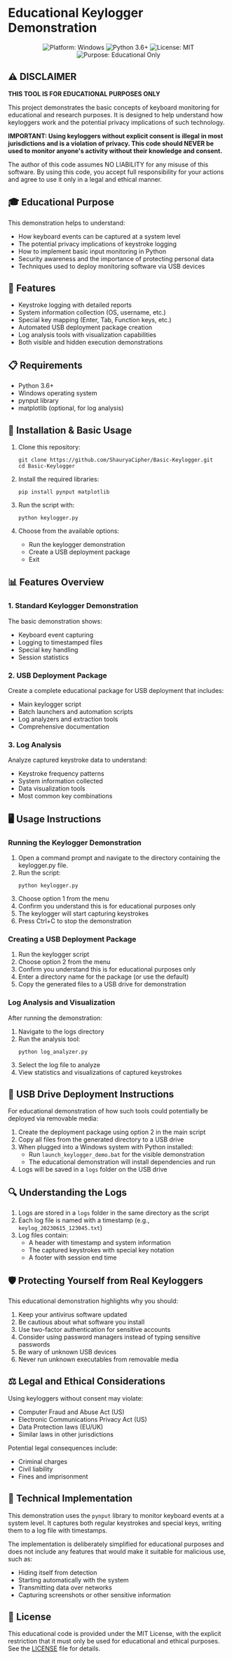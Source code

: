 # Educational Keylogger Demonstration

<p align="center">
  <img src="https://img.shields.io/badge/Platform-Windows-blue.svg" alt="Platform: Windows">
  <img src="https://img.shields.io/badge/Python-3.6%2B-green.svg" alt="Python 3.6+">
  <img src="https://img.shields.io/badge/License-MIT-yellow.svg" alt="License: MIT">
  <img src="https://img.shields.io/badge/Purpose-Educational%20Only-red.svg" alt="Purpose: Educational Only">
</p>

## ⚠️ DISCLAIMER

**THIS TOOL IS FOR EDUCATIONAL PURPOSES ONLY**

This project demonstrates the basic concepts of keyboard monitoring for educational and research purposes. It is designed to help understand how keyloggers work and the potential privacy implications of such technology.

**IMPORTANT: Using keyloggers without explicit consent is illegal in most jurisdictions and is a violation of privacy. This code should NEVER be used to monitor anyone's activity without their knowledge and consent.**

The author of this code assumes NO LIABILITY for any misuse of this software. By using this code, you accept full responsibility for your actions and agree to use it only in a legal and ethical manner.

## 🎓 Educational Purpose

This demonstration helps to understand:
- How keyboard events can be captured at a system level
- The potential privacy implications of keystroke logging
- How to implement basic input monitoring in Python
- Security awareness and the importance of protecting personal data
- Techniques used to deploy monitoring software via USB devices

## 🔧 Features

- Keystroke logging with detailed reports
- System information collection (OS, username, etc.)
- Special key mapping (Enter, Tab, Function keys, etc.)
- Automated USB deployment package creation
- Log analysis tools with visualization capabilities
- Both visible and hidden execution demonstrations

## 📋 Requirements

- Python 3.6+
- Windows operating system
- pynput library
- matplotlib (optional, for log analysis)

## 🚀 Installation & Basic Usage

1. Clone this repository:
   ```
   git clone https://github.com/ShauryaCipher/Basic-Keylogger.git
   cd Basic-Keylogger
   ```

2. Install the required libraries:
   ```
   pip install pynput matplotlib
   ```

3. Run the script with:
   ```
   python keylogger.py
   ```

4. Choose from the available options:
   - Run the keylogger demonstration
   - Create a USB deployment package
   - Exit

## 📊 Features Overview

### 1. Standard Keylogger Demonstration

The basic demonstration shows:
- Keyboard event capturing
- Logging to timestamped files
- Special key handling
- Session statistics

### 2. USB Deployment Package

Create a complete educational package for USB deployment that includes:
- Main keylogger script
- Batch launchers and automation scripts
- Log analyzers and extraction tools
- Comprehensive documentation

### 3. Log Analysis

Analyze captured keystroke data to understand:
- Keystroke frequency patterns
- System information collected
- Data visualization tools
- Most common key combinations

## 🖥️ Usage Instructions

### Running the Keylogger Demonstration

1. Open a command prompt and navigate to the directory containing the keylogger.py file.
2. Run the script:
   ```
   python keylogger.py
   ```
3. Choose option 1 from the menu
4. Confirm you understand this is for educational purposes only
5. The keylogger will start capturing keystrokes
6. Press Ctrl+C to stop the demonstration

### Creating a USB Deployment Package

1. Run the keylogger script
2. Choose option 2 from the menu
3. Confirm you understand this is for educational purposes only
4. Enter a directory name for the package (or use the default)
5. Copy the generated files to a USB drive for demonstration

### Log Analysis and Visualization

After running the demonstration:
1. Navigate to the logs directory
2. Run the analysis tool:
   ```
   python log_analyzer.py
   ```
3. Select the log file to analyze
4. View statistics and visualizations of captured keystrokes

## 💾 USB Drive Deployment Instructions

For educational demonstration of how such tools could potentially be deployed via removable media:

1. Create the deployment package using option 2 in the main script
2. Copy all files from the generated directory to a USB drive
3. When plugged into a Windows system with Python installed:
   - Run `launch_keylogger_demo.bat` for the visible demonstration
   - The educational demonstration will install dependencies and run
4. Logs will be saved in a `logs` folder on the USB drive

## 🔍 Understanding the Logs

1. Logs are stored in a `logs` folder in the same directory as the script
2. Each log file is named with a timestamp (e.g., `keylog_20230615_123045.txt`)
3. Log files contain:
   - A header with timestamp and system information
   - The captured keystrokes with special key notation
   - A footer with session end time

## 🛡️ Protecting Yourself from Real Keyloggers

This educational demonstration highlights why you should:

1. Keep your antivirus software updated
2. Be cautious about what software you install
3. Use two-factor authentication for sensitive accounts
4. Consider using password managers instead of typing sensitive passwords
5. Be wary of unknown USB devices
6. Never run unknown executables from removable media

## ⚖️ Legal and Ethical Considerations

Using keyloggers without consent may violate:
- Computer Fraud and Abuse Act (US)
- Electronic Communications Privacy Act (US)
- Data Protection laws (EU/UK)
- Similar laws in other jurisdictions

Potential legal consequences include:
- Criminal charges
- Civil liability
- Fines and imprisonment

## 🔧 Technical Implementation

This demonstration uses the `pynput` library to monitor keyboard events at a system level. It captures both regular keystrokes and special keys, writing them to a log file with timestamps.

The implementation is deliberately simplified for educational purposes and does not include any features that would make it suitable for malicious use, such as:
- Hiding itself from detection
- Starting automatically with the system
- Transmitting data over networks
- Capturing screenshots or other sensitive information

## 📜 License

This educational code is provided under the MIT License, with the explicit restriction that it must only be used for educational and ethical purposes. See the [LICENSE](LICENSE) file for details.
